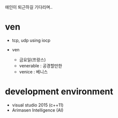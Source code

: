 ﻿
애인이 퇴근하길 기다리며..


# ven
* tcp, udp using iocp
* ven

	- 금요일(프랑스)
	- venerable : 공경할만한
	- venice : 베니스


# development environment
* visual studio 2015 (c++11)
* Arimasen Intelligence (AI)

